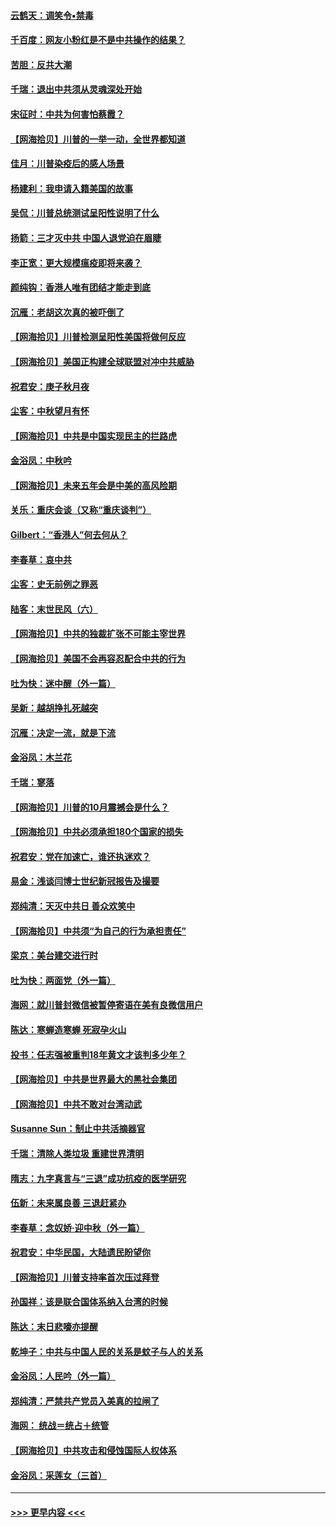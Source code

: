#### [云鹤天：调笑令▪禁毒](../pages/nsc993/n12462975.md?t=10090902) 
#### [千百度：网友小粉红是不是中共操作的结果？](../pages/nsc993/n12461025.md?t=10090902) 
#### [苦胆：反共大潮](../pages/nsc993/n12459469.md?t=10090902) 
#### [千瑞：退出中共须从灵魂深处开始](../pages/nsc993/n12459437.md?t=10090902) 
#### [宋征时：中共为何害怕蔡霞？](../pages/nsc993/n12459097.md?t=10090902) 
#### [【网海拾贝】川普的一举一动，全世界都知道](../pages/nsc993/n12458825.md?t=10090902) 
#### [佳月：川普染疫后的感人场景](../pages/nsc993/n12456994.md?t=10090902) 
#### [杨建利：我申请入籍美国的故事](../pages/nsc993/n12455635.md?t=10090902) 
#### [吴侃：川普总统测试呈阳性说明了什么](../pages/nsc993/n12451869.md?t=10090902) 
#### [扬箭：三才灭中共 中国人退党迫在眉睫](../pages/nsc993/n12451842.md?t=10090902) 
#### [李正宽：更大规模瘟疫即将来袭？](../pages/nsc993/n12451455.md?t=10090902) 
#### [颜纯钩：香港人唯有团结才能走到底](../pages/nsc993/n12450870.md?t=10090902) 
#### [沉雁：老胡这次真的被吓倒了](../pages/nsc993/n12449796.md?t=10090902) 
#### [【网海拾贝】川普检测呈阳性美国将做何反应](../pages/nsc993/n12449042.md?t=10090902) 
#### [【网海拾贝】美国正构建全球联盟对冲中共威胁](../pages/nsc993/n12446580.md?t=10090902) 
#### [祝君安：庚子秋月夜](../pages/nsc993/n12445870.md?t=10090902) 
#### [尘客：中秋望月有怀](../pages/nsc993/n12444632.md?t=10090902) 
#### [【网海拾贝】中共是中国实现民主的拦路虎](../pages/nsc993/n12443573.md?t=10090902) 
#### [金浴凤：中秋吟](../pages/nsc993/n12441773.md?t=10090902) 
#### [【网海拾贝】未来五年会是中美的高风险期](../pages/nsc993/n12440760.md?t=10090902) 
#### [关乐：重庆会谈（又称“重庆谈判”）](../pages/nsc993/n12437525.md?t=10090902) 
#### [Gilbert：“香港人”何去何从？](../pages/nsc993/n12435894.md?t=10090902) 
#### [李春草：哀中共](../pages/nsc993/n12435874.md?t=10090902) 
#### [尘客：史无前例之罪恶](../pages/nsc993/n12435762.md?t=10090902) 
#### [陆客：末世民风（六）](../pages/nsc993/n12435354.md?t=10090902) 
#### [【网海拾贝】中共的独裁扩张不可能主宰世界](../pages/nsc993/n12435151.md?t=10090902) 
#### [【网海拾贝】美国不会再容忍配合中共的行为](../pages/nsc993/n12433808.md?t=10090902) 
#### [吐为快：迷中醒（外一篇）](../pages/nsc993/n12433585.md?t=10090902) 
#### [吴新：越胡挣扎死越突](../pages/nsc993/n12433562.md?t=10090902) 
#### [沉雁：决定一流，就是下流](../pages/nsc993/n12432128.md?t=10090902) 
#### [金浴凤：木兰花](../pages/nsc993/n12432124.md?t=10090902) 
#### [千瑞：寥落](../pages/nsc993/n12432071.md?t=10090902) 
#### [【网海拾贝】川普的10月震撼会是什么？](../pages/nsc993/n12431624.md?t=10090902) 
#### [【网海拾贝】中共必须承担180个国家的损失](../pages/nsc993/n12428893.md?t=10090902) 
#### [祝君安：党在加速亡，谁还执迷欢？](../pages/nsc993/n12428652.md?t=10090902) 
#### [易金：浅谈闫博士世纪新冠报告及撮要](../pages/nsc993/n12426822.md?t=10090902) 
#### [郑纯清：天灭中共日 善众欢笑中](../pages/nsc993/n12426784.md?t=10090902) 
#### [【网海拾贝】中共须“为自己的行为承担责任”](../pages/nsc993/n12426067.md?t=10090902) 
#### [梁京：美台建交进行时](../pages/nsc993/n12424066.md?t=10090902) 
#### [吐为快：两面党（外一篇）](../pages/nsc993/n12424043.md?t=10090902) 
#### [海网：就川普封微信被暂停寄语在美有良微信用户](../pages/nsc993/n12424021.md?t=10090902) 
#### [陈达：寒蝉造寒蝉 死寂孕火山](../pages/nsc993/n12423958.md?t=10090902) 
#### [投书：任志强被重判18年黄文才该判多少年？](../pages/nsc993/n12423672.md?t=10090902) 
#### [【网海拾贝】中共是世界最大的黑社会集团](../pages/nsc993/n12423543.md?t=10090902) 
#### [【网海拾贝】中共不敢对台湾动武](../pages/nsc993/n12421418.md?t=10090902) 
#### [Susanne Sun：制止中共活摘器官](../pages/nsc993/n12419654.md?t=10090902) 
#### [千瑞：清除人类垃圾 重建世界清明](../pages/nsc993/n12419414.md?t=10090902) 
#### [隋志：九字真言与“三退”成功抗疫的医学研究](../pages/nsc993/n12419248.md?t=10090902) 
#### [伍新：未来属良善 三退赶紧办](../pages/nsc993/n12418496.md?t=10090902) 
#### [李春草：念奴娇·迎中秋（外一篇）](../pages/nsc993/n12418465.md?t=10090902) 
#### [祝君安：中华民国，大陆遗民盼望你](../pages/nsc993/n12418089.md?t=10090902) 
#### [【网海拾贝】川普支持率首次压过拜登](../pages/nsc993/n12418050.md?t=10090902) 
#### [孙国祥：该是联合国体系纳入台湾的时候](../pages/nsc993/n12417369.md?t=10090902) 
#### [陈达：末日悲嚎亦提醒](../pages/nsc993/n12416736.md?t=10090902) 
#### [乾坤子：中共与中国人民的关系是蚊子与人的关系](../pages/nsc993/n12416632.md?t=10090902) 
#### [金浴凤：人民吟（外一篇）](../pages/nsc993/n12416567.md?t=10090902) 
#### [郑纯清：严禁共产党员入美真的拉闸了](../pages/nsc993/n12416550.md?t=10090902) 
#### [海网： 统战＝统占＋统管](../pages/nsc993/n12416404.md?t=10090902) 
#### [【网海拾贝】中共攻击和侵蚀国际人权体系](../pages/nsc993/n12416250.md?t=10090902) 
#### [金浴凤：采莲女（三首）](../pages/nsc993/n12415517.md?t=10090902) 

----
#### [ >>> 更早内容 <<< ](../indexes/nsc993-earlier.md)
